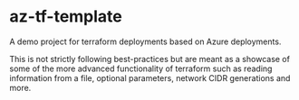 # az-tf-template

A demo project for terraform deployments based on Azure deployments.

This is not strictly following best-practices but are meant as a showcase of some of the more advanced functionality of terraform such as reading information from a file, optional parameters, network CIDR generations and more.
